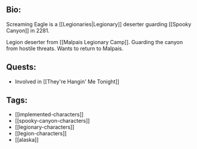## Bio:

Screaming Eagle is a [[Legionaries|Legionary]] deserter guarding [[Spooky Canyon]] in 2281.

Legion deserter from [[Malpais Legionary Camp]]. Guarding the canyon from hostile threats. Wants to return to Malpais.

## Quests:

- Involved in [[They're Hangin' Me Tonight]]

## Tags:

- [[implemented-characters]]
- [[spooky-canyon-characters]]
- [[legionary-characters]]
- [[legion-characters]]
- [[alaska]]